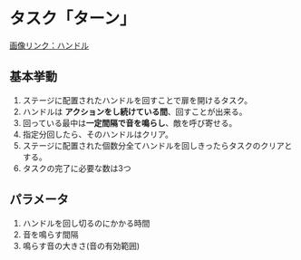 # タスク「ターン」

[画像リンク：ハンドル](/Specifications/images/Task/Handle.png)

## 基本挙動
1. ステージに配置されたハンドルを回すことで扉を開けるタスク。
2. ハンドルは **アクションをし続けている間**、回すことが出来る。
3. 回っている最中は**一定間隔で音を鳴らし**、敵を呼び寄せる。
4. 指定分回したら、そのハンドルはクリア。
5. ステージに配置された個数分全てハンドルを回しきったらタスクのクリアとする。
6. タスクの完了に必要な数は3つ

## パラメータ
1. ハンドルを回し切るのにかかる時間
2. 音を鳴らす間隔
3. 鳴らす音の大きさ(音の有効範囲)